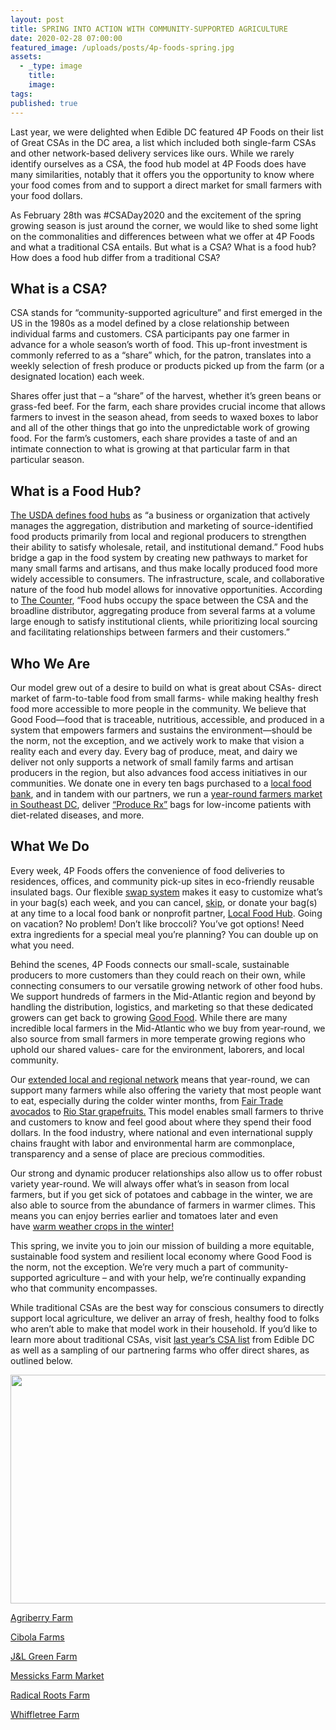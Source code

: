 ```yaml
---
layout: post
title: SPRING INTO ACTION WITH COMMUNITY-SUPPORTED AGRICULTURE
date: 2020-02-28 07:00:00
featured_image: /uploads/posts/4p-foods-spring.jpg
assets:
  - _type: image
    title:
    image:
tags:
published: true
---
```


<div class="editable"><p>Last year, we were delighted when Edible DC featured 4P Foods on their list of Great CSAs in the DC area, a list which included both single-farm CSAs and other network-based delivery services like ours. While we rarely identify ourselves as a CSA, the food hub model at 4P Foods does have many similarities, notably that it offers you the opportunity to know where your food comes from and to support a direct market for small farmers with your food dollars.</p><p>As February 28th was #CSADay2020 and the excitement of the spring growing season is just around the corner, we would like to shed some light on the commonalities and differences between what we offer at 4P Foods and what a traditional CSA entails. But what is a CSA? What is a food hub? How does a food hub differ from a traditional CSA?</p><h2><strong>What is a CSA?</strong></h2><p>CSA stands for &ldquo;community-supported agriculture&rdquo; and first emerged in the US in the 1980s as a model defined by a close relationship between individual farms and customers. CSA participants pay one farmer in advance for a whole season&rsquo;s worth of food. This up-front investment is commonly referred to as a &ldquo;share&rdquo; which, for the patron, translates into a weekly selection of fresh produce or products picked up from the farm (or a designated location) each week.</p><p>Shares offer just that &ndash; a &ldquo;share&rdquo; of the harvest, whether it&rsquo;s green beans or grass-fed beef. For the farm, each share provides crucial income that allows farmers to invest in the season ahead, from seeds to waxed boxes to labor and all of the other things that go into the unpredictable work of growing food. For the farm&rsquo;s customers, each share provides a taste of and an intimate connection to what is growing at that particular farm in that particular season.</p><h2><strong>What is a Food Hub?</strong></h2><p><a href="https://www.rd.usda.gov/files/sr73.pdf">The USDA defines food hubs</a>&nbsp;as &ldquo;a business or organization that actively manages the aggregation, distribution and marketing of source-identified food products primarily from local and regional producers to strengthen their ability to satisfy wholesale, retail, and institutional demand.&rdquo; Food hubs bridge a gap in the food system by creating new pathways to market for many small farms and artisans, and thus make locally produced food more widely accessible to consumers. The infrastructure, scale, and collaborative nature of the food hub model allows for innovative opportunities. According to&nbsp;<a href="https://thecounter.org/csa-food-hub/">The Counter</a>, &ldquo;Food hubs occupy the space between the CSA and the broadline distributor, aggregating produce from several farms at a volume large enough to satisfy institutional clients, while prioritizing local sourcing and facilitating relationships between farmers and their customers.&rdquo;</p><h2><strong>Who We Are</strong></h2><p>Our model grew out of a desire to build on what is great about CSAs- direct market of farm-to-table food from small farms- while making healthy fresh food more accessible to more people in the community. We believe that Good Food&mdash;food that is traceable, nutritious, accessible, and produced in a system that empowers farmers and sustains the environment&mdash;should be the norm, not the exception, and we actively work to make that vision a reality each and every day. Every bag of produce, meat, and dairy we deliver not only supports a network of small family farms and artisan producers in the region, but also advances food access initiatives in our communities. We donate one in every ten bags purchased to a&nbsp;<a href="http://4pfoods.com/giving-back-fauquier-community-food-bank/">local food bank</a>, and in tandem with our partners, we run a&nbsp;<a href="http://4pfoods.com/if-you-build-it-they-will-come-strengthening-community-food-access/">year-round farmers market in Southeast DC</a>, deliver&nbsp;<a href="https://www.localfoodhub.org/program/food-access/">&ldquo;Produce Rx&rdquo;</a>&nbsp;bags for low-income patients with diet-related diseases, and more.</p><h2><strong>What We Do</strong></h2><p>Every week, 4P Foods offers the convenience of food deliveries to residences, offices, and community pick-up sites in eco-friendly reusable insulated bags. Our flexible&nbsp;<a href="http://4pfoods.com/how-to-use-the-new-swap-system/">swap system</a>&nbsp;makes it easy to customize what&rsquo;s in your bag(s) each week, and you can cancel,&nbsp;<a href="https://4pfoods.com/howtoskip/">skip</a>, or donate your bag(s) at any time to a local food bank or nonprofit partner,&nbsp;<a href="https://www.localfoodhub.org/4pshare/">Local Food Hub</a>. Going on vacation? No problem! Don&rsquo;t like broccoli? You&rsquo;ve got options! Need extra ingredients for a special meal you&rsquo;re planning? You can double up on what you need.</p><p>Behind the scenes, 4P Foods connects our small-scale, sustainable producers to more customers than they could reach on their own, while connecting consumers to our versatile growing network of other food hubs. We support hundreds of farmers in the Mid-Atlantic region and beyond by handling the distribution, logistics, and marketing so that these dedicated growers can get back to growing&nbsp;<a href="http://4pfoods.com/good-food-knows-no-boundaries/">Good Food</a>. While there are many incredible local farmers in the Mid-Atlantic who we buy from year-round, we also source from small farmers in more temperate growing regions who uphold our shared values- care for the environment, laborers, and local community.</p><p>Our&nbsp;<a href="http://4pfoods.com/beyond-local-produce/">extended local and regional network</a>&nbsp;means that year-round, we can support many farmers while also offering the variety that most people want to eat, especially during the colder winter months, from&nbsp;<a href="https://4pfoods.com/thoughts-on-fair-trade-tropical-produce/">Fair Trade avocados</a>&nbsp;to&nbsp;<a href="http://4pfoods.com/the-story-of-our-citrus/">Rio Star grapefruits.</a>&nbsp;This model enables small farmers to thrive and customers to know and feel good about where they spend their food dollars. In the food industry, where national and even international supply chains fraught with labor and environmental harm are commonplace, transparency and a sense of place are precious commodities.</p><p>Our strong and dynamic producer relationships also allow us to offer robust variety year-round. We will always offer what&rsquo;s in season from local farmers, but if you get sick of potatoes and cabbage in the winter, we are also able to source from the abundance of farmers in warmer climes. This means you can enjoy berries earlier and tomatoes later and even have&nbsp;<a href="http://4pfoods.com/beyond-local-produce/">warm weather crops in the winter!</a></p><p>This spring, we invite you to join our mission of building a more equitable, sustainable food system and resilient local economy where Good Food is the norm, not the exception. We&rsquo;re very much a part of community-supported agriculture &ndash; and with your help, we&rsquo;re continually expanding who that community encompasses.</p><p>While traditional CSAs are the best way for conscious consumers to directly support local agriculture, we deliver an array of fresh, healthy food to folks who aren&rsquo;t able to make that model work in their household. If you&rsquo;d like to learn more about traditional CSAs, visit&nbsp;<a href="http://edibledc.com/stories/csas-we-love-here-in-dc">last year&rsquo;s CSA list</a>&nbsp;from Edible DC as well as a sampling of our partnering farms who offer direct shares, as outlined below.</p><p><img src="/uploads/walnutwindscsa.jpg" width="601" height="366" /></p><p><a href="https://4pfoods.com/agriberry-farm-hanover-va/">Agriberry Farm</a></p><p><a href="http://4pfoods.com/cibola-farms-farmer-profile/">Cibola Farms</a></p><p><a href="https://www.jlgreenfarm.com/topic/about">J&amp;L Green Farm</a></p><p><a href="http://4pfoods.com/messicks-farm-market-farmer-profile/">Messicks Farm Market</a></p><p><a href="https://4pfoods.com/radical-roots-community-farm/">Radical Roots Farm</a></p><p><a href="http://4pfoods.com/farmer-profile-whiffletree-farm-in-warrenton-va/">Whiffletree Farm</a></p></div>